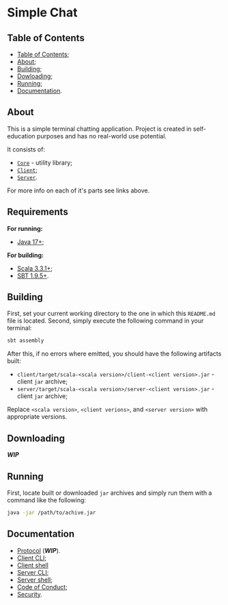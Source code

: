 # Simple Chat

## Table of Contents

- [Table of Contents](#table-of-contents);
- [About](#about);
- [Building](#building);
- [Dowloading](#downloading);
- [Running](#running);
- [Documentation](#documentation).

## About

This is a simple terminal chatting application.
Project is created in self-education purposes and has no real-world use potential.

It consists of:

- [`Core`](./core/README.md) - utility library;
- [`Client`](./client/README.md);
- [`Server`](./server/README.md).

For more info on each of it's parts see links above.

## Requirements

**For running:**

- [Java 17+](https://www.oracle.com/java/technologies/javase/jdk17-archive-downloads.html);

**For building:**

- [Scala 3.3.1+](https://www.scala-lang.org/download/3.3.1.html);
- [SBT 1.9.5+](https://www.scala-sbt.org/download.html).

## Building

First, set your current working directory to the one in which this `README.md` file is located.
Second, simply execute the following command in your terminal:

```bash
sbt assembly
```

After this, if no errors where emitted, you should have the following artifacts built:

- `client/target/scala-<scala version>/client-<client version>.jar` - client `jar` archive;
- `server/target/scala-<scala version>/server-<client version>.jar` - client `jar` archive;

Replace `<scala version>`, `<client verions>`, and `<server version>` with appropriate versions.

## Downloading

***WIP***

## Running

First, locate built or downloaded `jar` archives and simply run them with a command like the following:

```bash
java -jar /path/to/achive.jar
```

## Documentation

- [Protocol](./docs/protocol.md) (***WIP***).
- [Client CLI](./client/docs/cli.md);
- [Client shell](./client/docs/shell.md)
- [Server CLI](./server/docs/cli.md);
- [Server shell](./server/docs/shell.md);
- [Code of Conduct](./docs/CODE_OF_CONDUCT.md);
- [Security](./docs/SECURITY.md).
